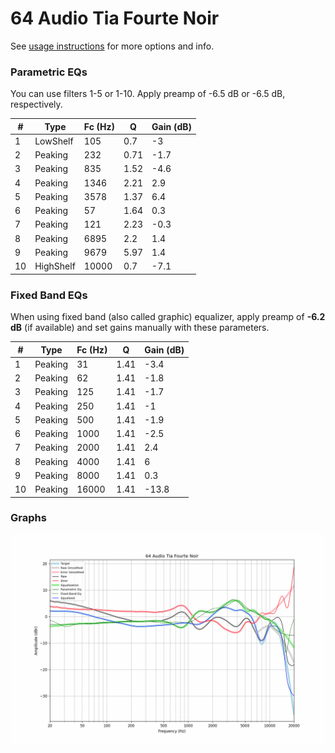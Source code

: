 # 64 Audio Tia Fourte Noir
See [usage instructions](https://github.com/jaakkopasanen/AutoEq#usage) for more options and info.

### Parametric EQs
You can use filters 1-5 or 1-10. Apply preamp of -6.5 dB or -6.5 dB, respectively.

|   # | Type      |   Fc (Hz) |    Q |   Gain (dB) |
|-----|-----------|-----------|------|-------------|
|   1 | LowShelf  |       105 | 0.7  |        -3   |
|   2 | Peaking   |       232 | 0.71 |        -1.7 |
|   3 | Peaking   |       835 | 1.52 |        -4.6 |
|   4 | Peaking   |      1346 | 2.21 |         2.9 |
|   5 | Peaking   |      3578 | 1.37 |         6.4 |
|   6 | Peaking   |        57 | 1.64 |         0.3 |
|   7 | Peaking   |       121 | 2.23 |        -0.3 |
|   8 | Peaking   |      6895 | 2.2  |         1.4 |
|   9 | Peaking   |      9679 | 5.97 |         1.4 |
|  10 | HighShelf |     10000 | 0.7  |        -7.1 |

### Fixed Band EQs
When using fixed band (also called graphic) equalizer, apply preamp of **-6.2 dB** (if available) and set gains manually with these parameters.

|   # | Type    |   Fc (Hz) |    Q |   Gain (dB) |
|-----|---------|-----------|------|-------------|
|   1 | Peaking |        31 | 1.41 |        -3.4 |
|   2 | Peaking |        62 | 1.41 |        -1.8 |
|   3 | Peaking |       125 | 1.41 |        -1.7 |
|   4 | Peaking |       250 | 1.41 |        -1   |
|   5 | Peaking |       500 | 1.41 |        -1.9 |
|   6 | Peaking |      1000 | 1.41 |        -2.5 |
|   7 | Peaking |      2000 | 1.41 |         2.4 |
|   8 | Peaking |      4000 | 1.41 |         6   |
|   9 | Peaking |      8000 | 1.41 |         0.3 |
|  10 | Peaking |     16000 | 1.41 |       -13.8 |

### Graphs
![](./64%20Audio%20Tia%20Fourte%20Noir.png)
